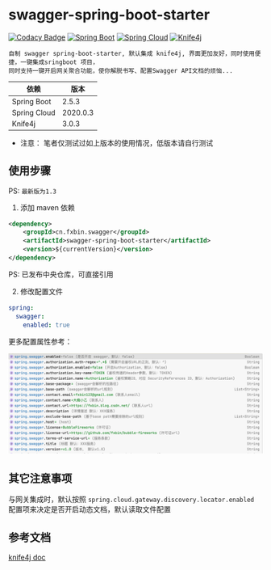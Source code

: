 # swagger-spring-boot-starter
[![Codacy Badge](https://api.codacy.com/project/badge/Grade/63f51f8ee55f42bd8284c1c04e2b6f7d)](https://app.codacy.com/manual/fxbin/swagger-spring-boot-starter?utm_source=github.com&utm_medium=referral&utm_content=fxbin/swagger-spring-boot-starter&utm_campaign=Badge_Grade_Settings)
[![Spring Boot](https://img.shields.io/badge/SpringBoot-2.5.3-brightgreen.svg)](https://github.com/spring-projects/spring-boot)
[![Spring Cloud](https://img.shields.io/badge/SpringCloud-2020.0.3-brightgreen.svg)](https://github.com/spring-cloud)
[![Knife4j](https://img.shields.io/badge/Knife4j-3.0.3-brightgreen.svg)](https://gitee.com/xiaoym/knife4j)

```
自制 swagger spring-boot-starter, 默认集成 knife4j, 界面更加友好，同时使用便捷，一键集成sringboot 项目，
同时支持一键开启网关聚合功能，使你解脱书写、配置Swagger API文档的烦恼...
```

| 依赖 | 版本       |
---|----------
| Spring Boot | 2.5.3    |
| Spring Cloud | 2020.0.3 | 
| Knife4j | 3.0.3    |  

* 注意： 笔者仅测试过如上版本的使用情况，低版本请自行测试

## 使用步骤

PS: `最新版为1.3`

1. 添加 maven 依赖
```xml
<dependency>
    <groupId>cn.fxbin.swagger</groupId>
    <artifactId>swagger-spring-boot-starter</artifactId>
    <version>${currentVersion}</version>
</dependency>
```
PS: 已发布中央仓库，可直接引用

2. 修改配置文件

```yaml
spring:
  swagger:
    enabled: true
```

更多配置属性参考：

![配置属性](doc/swagger%20配置属性.png)

## 其它注意事项

与网关集成时，默认按照 `spring.cloud.gateway.discovery.locator.enabled` 配置项来决定是否开启动态文档，默认读取文件配置

## 参考文档
[knife4j doc](https://doc.xiaominfo.com/knife4j/)
